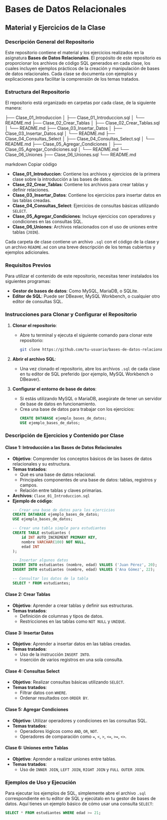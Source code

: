 # Bases de Datos Relacionales
## Material y Ejercicios de la Clase

### Descripción General del Repositorio

Este repositorio contiene el material y los ejercicios realizados en la asignatura **Bases de Datos Relacionales**. El propósito de este repositorio es proporcionar los archivos de código SQL generados en cada clase, los cuales incluyen ejemplos prácticos de la creación y manipulación de bases de datos relacionales. Cada clase se documenta con ejemplos y explicaciones para facilitar la comprensión de los temas tratados.

### Estructura del Repositorio

El repositorio está organizado en carpetas por cada clase, de la siguiente manera:

├── Clase_01_Introduccion │ ├── Clase_01_Introduccion.sql │ └── README.md ├── Clase_02_Crear_Tablas │ ├── Clase_02_Crear_Tablas.sql │ └── README.md ├── Clase_03_Insertar_Datos │ ├── Clase_03_Insertar_Datos.sql │ └── README.md ├── Clase_04_Consultas_Select │ ├── Clase_04_Consultas_Select.sql │ └── README.md ├── Clase_05_Agregar_Condiciones │ ├── Clase_05_Agregar_Condiciones.sql │ └── README.md └── Clase_06_Uniones ├── Clase_06_Uniones.sql └── README.md

markdown
Copiar código

- **Clase_01_Introduccion**: Contiene los archivos y ejercicios de la primera clase sobre la introducción a las bases de datos.
- **Clase_02_Crear_Tablas**: Contiene los archivos para crear tablas y definir relaciones.
- **Clase_03_Insertar_Datos**: Contiene los ejercicios para insertar datos en las tablas creadas.
- **Clase_04_Consultas_Select**: Ejercicios de consultas básicas utilizando `SELECT`.
- **Clase_05_Agregar_Condiciones**: Incluye ejercicios con operadores y condiciones en las consultas SQL.
- **Clase_06_Uniones**: Archivos relacionados con el uso de uniones entre tablas (`JOIN`).

Cada carpeta de clase contiene un archivo `.sql` con el código de la clase y un archivo `README.md` con una breve descripción de los temas cubiertos y ejemplos adicionales.


### Requisitos Previos

Para utilizar el contenido de este repositorio, necesitas tener instalados los siguientes programas:

- **Gestor de bases de datos**: Como MySQL, MariaDB, o SQLite.
- **Editor de SQL**: Puede ser DBeaver, MySQL Workbench, o cualquier otro editor de consultas SQL.

### Instrucciones para Clonar y Configurar el Repositorio

1. **Clonar el repositorio**:
   - Abre tu terminal y ejecuta el siguiente comando para clonar este repositorio:
     ```bash
     git clone https://github.com/tu-usuario/bases-de-datos-relacionales.git
     ```
   
2. **Abrir el archivo SQL**:
   - Una vez clonado el repositorio, abre los archivos `.sql` de cada clase en tu editor de SQL preferido (por ejemplo, MySQL Workbench o DBeaver).

3. **Configurar el entorno de base de datos**:
   - Si estás utilizando MySQL o MariaDB, asegúrate de tener un servidor de base de datos en funcionamiento.
   - Crea una base de datos para trabajar con los ejercicios:
     ```sql
     CREATE DATABASE ejemplo_bases_de_datos;
     USE ejemplo_bases_de_datos;
     ```

### Descripción de Ejercicios y Contenido por Clase

#### Clase 1: **Introducción a las Bases de Datos Relacionales**
   - **Objetivo**: Comprender los conceptos básicos de las bases de datos relacionales y su estructura.
   - **Temas tratados**:
     - Qué es una base de datos relacional.
     - Principales componentes de una base de datos: tablas, registros y campos.
     - Relación entre tablas y claves primarias.
   - **Archivos**: `Clase_01_Introduccion.sql`
   - **Ejemplo de código**:
     ```sql
     -- Crear una base de datos para los ejercicios
     CREATE DATABASE ejemplo_bases_de_datos;
     USE ejemplo_bases_de_datos;
     
     -- Crear una tabla simple para estudiantes
     CREATE TABLE estudiantes (
         id INT AUTO_INCREMENT PRIMARY KEY,
         nombre VARCHAR(100) NOT NULL,
         edad INT
     );
     
     -- Insertar algunos datos
     INSERT INTO estudiantes (nombre, edad) VALUES ('Juan Pérez', 20);
     INSERT INTO estudiantes (nombre, edad) VALUES ('Ana Gómez', 22);
     
     -- Consultar los datos de la tabla
     SELECT * FROM estudiantes;
     ```

#### Clase 2: **Crear Tablas**
   - **Objetivo**: Aprender a crear tablas y definir sus estructuras.
   - **Temas tratados**:
     - Definición de columnas y tipos de datos.
     - Restricciones en las tablas como `NOT NULL` y `UNIQUE`.

#### Clase 3: **Insertar Datos**
   - **Objetivo**: Aprender a insertar datos en las tablas creadas.
   - **Temas tratados**:
     - Uso de la instrucción `INSERT INTO`.
     - Inserción de varios registros en una sola consulta.

#### Clase 4: **Consultas Select**
   - **Objetivo**: Realizar consultas básicas utilizando `SELECT`.
   - **Temas tratados**:
     - Filtrar datos con `WHERE`.
     - Ordenar resultados con `ORDER BY`.

#### Clase 5: **Agregar Condiciones**
   - **Objetivo**: Utilizar operadores y condiciones en las consultas SQL.
   - **Temas tratados**:
     - Operadores lógicos como `AND`, `OR`, `NOT`.
     - Operadores de comparación como `=`, `<`, `>`, `<=`, `>=`, `<>`.

#### Clase 6: **Uniones entre Tablas**
   - **Objetivo**: Aprender a realizar uniones entre tablas.
   - **Temas tratados**:
     - Uso de `INNER JOIN`, `LEFT JOIN`, `RIGHT JOIN` y `FULL OUTER JOIN`.

### Ejemplos de Uso y Ejecución

Para ejecutar los ejemplos de SQL, simplemente abre el archivo `.sql` correspondiente en tu editor de SQL y ejecútalo en tu gestor de bases de datos. Aquí tienes un ejemplo básico de cómo usar una consulta `SELECT`:

```sql
SELECT * FROM estudiantes WHERE edad >= 21;
